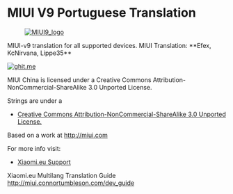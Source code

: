 # MIUI V9 Portuguese Translation
<dl><dd><a href="https://xiaomi.eu/" target="_blank"><img src="https://i.imgur.com/cfZo29t.gif" border="0" alt="MIUI9_logo"></a></dd></dl>
MIUI-v9 translation for all supported devices. MIUI Translation: **Efex, KcNirvana, Lippe35**

[![ghit.me](https://ghit.me/badge.svg?repo=KcNirvana/MA-XML-9.0-PORTUGUESE)](https://ghit.me/repo/KcNirvana/MA-XML-9.0-PORTUGUESE)

MIUI China is licensed under a Creative Commons Attribution-NonCommercial-ShareAlike 3.0 Unported License.

Strings are under a 
- [Creative Commons Attribution-NonCommercial-ShareAlike 3.0 Unported License.](http://creativecommons.org/licenses/by-nc-sa/3.0/)

Based on a work at http://miui.com

For more info visit:
- [Xiaomi.eu Support](http://xiaomi.eu) 

Xiaomi.eu Multilang Translation Guide http://miui.connortumbleson.com/dev_guide